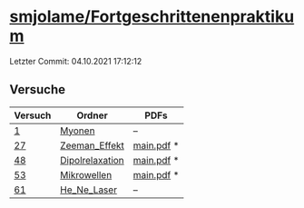 # [smjolame/Fortgeschrittenenpraktikum](https://github.com/smjolame/Fortgeschrittenenpraktikum)

Letzter Commit: 04.10.2021 17:12:12

## Versuche

|       Versuch        |                                               Ordner                                                |                                                                                  PDFs                                                                                   |
|----------------------|-----------------------------------------------------------------------------------------------------|-------------------------------------------------------------------------------------------------------------------------------------------------------------------------|
|[1](../../versuch/1)  |[Myonen](https://github.com/smjolame/Fortgeschrittenenpraktikum/tree/master/Myonen)                  |–                                                                                                                                                                        |
|[27](../../versuch/27)|[Zeeman_Effekt](https://github.com/smjolame/Fortgeschrittenenpraktikum/tree/master/Zeeman_Effekt)    |[main.pdf](https://docs.google.com/viewer?url=https://raw.githubusercontent.com/NicoWeio/awesome-ap-pdfs/main/smjolame%E2%88%95Fortgeschrittenenpraktikum/27/main.pdf) \*|
|[48](../../versuch/48)|[Dipolrelaxation](https://github.com/smjolame/Fortgeschrittenenpraktikum/tree/master/Dipolrelaxation)|[main.pdf](https://docs.google.com/viewer?url=https://raw.githubusercontent.com/NicoWeio/awesome-ap-pdfs/main/smjolame%E2%88%95Fortgeschrittenenpraktikum/48/main.pdf) \*|
|[53](../../versuch/53)|[Mikrowellen](https://github.com/smjolame/Fortgeschrittenenpraktikum/tree/master/Mikrowellen)        |[main.pdf](https://docs.google.com/viewer?url=https://raw.githubusercontent.com/NicoWeio/awesome-ap-pdfs/main/smjolame%E2%88%95Fortgeschrittenenpraktikum/53/main.pdf) \*|
|[61](../../versuch/61)|[He_Ne_Laser](https://github.com/smjolame/Fortgeschrittenenpraktikum/tree/master/He_Ne_Laser)        |–                                                                                                                                                                        |
